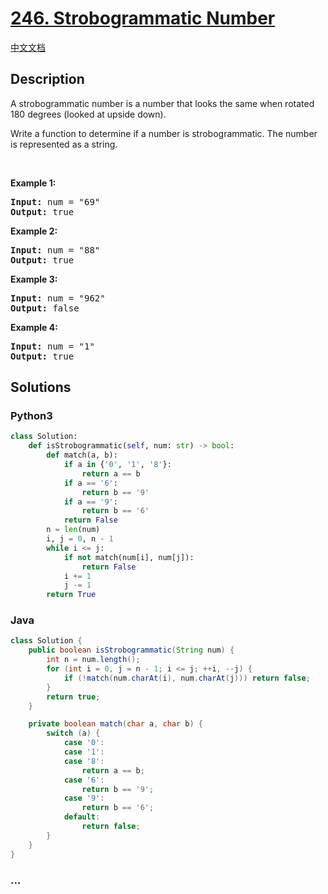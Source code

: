 # [246. Strobogrammatic Number](https://leetcode.com/problems/strobogrammatic-number)

[中文文档](/solution/0200-0299/0246.Strobogrammatic%20Number/README.md)

## Description

<p>A strobogrammatic number is a number that looks the same when rotated 180 degrees (looked at upside down).</p>

<p>Write a function to determine if a number is strobogrammatic. The number is represented as a string.</p>

<p> </p>
<p><strong>Example 1:</strong></p>
<pre><strong>Input:</strong> num = "69"
<strong>Output:</strong> true
</pre><p><strong>Example 2:</strong></p>
<pre><strong>Input:</strong> num = "88"
<strong>Output:</strong> true
</pre><p><strong>Example 3:</strong></p>
<pre><strong>Input:</strong> num = "962"
<strong>Output:</strong> false
</pre><p><strong>Example 4:</strong></p>
<pre><strong>Input:</strong> num = "1"
<strong>Output:</strong> true
</pre>

## Solutions

<!-- tabs:start -->

### **Python3**

```python
class Solution:
    def isStrobogrammatic(self, num: str) -> bool:
        def match(a, b):
            if a in {'0', '1', '8'}:
                return a == b
            if a == '6':
                return b == '9'
            if a == '9':
                return b == '6'
            return False
        n = len(num)
        i, j = 0, n - 1
        while i <= j:
            if not match(num[i], num[j]):
                return False
            i += 1
            j -= 1
        return True
```

### **Java**

```java
class Solution {
    public boolean isStrobogrammatic(String num) {
        int n = num.length();
        for (int i = 0, j = n - 1; i <= j; ++i, --j) {
            if (!match(num.charAt(i), num.charAt(j))) return false;
        }
        return true;
    }

    private boolean match(char a, char b) {
        switch (a) {
            case '0':
            case '1':
            case '8':
                return a == b;
            case '6':
                return b == '9';
            case '9':
                return b == '6';
            default:
                return false;
        }
    }
}
```

### **...**

```

```

<!-- tabs:end -->

